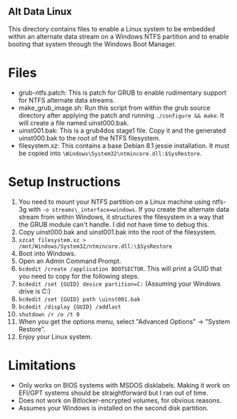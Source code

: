 Alt Data Linux
---

This directory contains files to enable a Linux system to be embedded within an alternate data
stream on a Windows NTFS partition and to enable booting that system through the Windows Boot
Manager.

Files
===
 - grub-ntfs.patch: This is patch for GRUB to enable rudimentary support for NTFS alternate data
   streams.
 - make\_grub\_image.sh: Run this script from within the grub source directory after applying the
   patch and running `./configure && make`. It will create a file named uinst000.bak.
 - uinst001.bak: This is a grub4dos stage1 file. Copy it and the generated uinst000.bak to the root
   of the NTFS filesystem.
 - filesystem.xz: This contains a base Debian 8.1 jessie installation. It must be copied into
   `\Windows\System32\ntmincore.dll:$SysRestore`.

Setup Instructions
===
 1. You need to mount your NTFS partition on a Linux machine using ntfs-3g with
    `-o streams\_interface=windows`. If you create the alternate data stream from within Windows, it
    structures the filesystem in a way that the GRUB module can't handle. I did not have time to
    debug this.
 2. Copy uinst000.bak and uinst001.bak into the root of the filesystem.
 3. `xzcat filesystem.xz > /mnt/Windows/System32/ntmincore.dll:\$SysRestore`
 4. Boot into Windows.
 5. Open an Admin Command Prompt.
 6. `bcdedit /create /application BOOTSECTOR`. This will print a GUID that you need to copy for the
    following steps.
 7. `bcdedit /set {GUID} device partition=C:` (Assuming your Windows drive is C:)
 8. `bcdedit /set {GUID} path \uinst001.bak`
 9. `bcdedit /display {GUID} /addlast`
 10. `shutdown /r /o /t 0`
 11. When you get the options menu, select "Advanced Options" -> "System Restore".
 12. Enjoy your Linux system.

Limitations
===
 - Only works on BIOS systems with MSDOS disklabels. Making it work on EFI/GPT systems should be
   straightforward but I ran out of time.
 - Does not work on Bitlocker-encrypted volumes, for obvious reasons.
 - Assumes your Windows is installed on the second disk partition.
